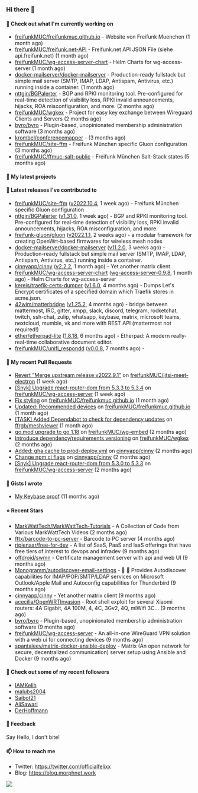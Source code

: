 ### Hi there 👋

#### 👷 Check out what I'm currently working on

- [freifunkMUC/freifunkmuc.github.io](https://github.com/freifunkMUC/freifunkmuc.github.io) - Website von Freifunk Muenchen (1 month ago)
- [freifunkMUC/freifunk.net-API](https://github.com/freifunkMUC/freifunk.net-API) - Freifunk.net API JSON File (siehe api.freifunk.net) (1 month ago)
- [freifunkMUC/wg-access-server-chart](https://github.com/freifunkMUC/wg-access-server-chart) - Helm Charts for wg-access-server (1 month ago)
- [docker-mailserver/docker-mailserver](https://github.com/docker-mailserver/docker-mailserver) - Production-ready fullstack but simple mail server (SMTP, IMAP, LDAP, Antispam, Antivirus, etc.) running inside a container. (1 month ago)
- [nttgin/BGPalerter](https://github.com/nttgin/BGPalerter) - BGP and RPKI monitoring tool. Pre-configured for real-time detection of visibility loss, RPKI invalid announcements, hijacks, ROA misconfiguration, and more. (2 months ago)
- [freifunkMUC/wgkex](https://github.com/freifunkMUC/wgkex) - Project for easy key exchange between Wireguard Clients and Servers (2 months ago)
- [byro/byro](https://github.com/byro/byro) - Plugin-based, unopinionated membership administration software (3 months ago)
- [krombel/conferencemapper](https://github.com/krombel/conferencemapper) -  (3 months ago)
- [freifunkMUC/site-ffm](https://github.com/freifunkMUC/site-ffm) - Freifunk München specific Gluon configuration (3 months ago)
- [freifunkMUC/ffmuc-salt-public](https://github.com/freifunkMUC/ffmuc-salt-public) - Freifunk München Salt-Stack states (5 months ago)

#### 🌱 My latest projects


#### 🔭 Latest releases I've contributed to

- [freifunkMUC/site-ffm](https://github.com/freifunkMUC/site-ffm) ([v2022.10.4](https://github.com/freifunkMUC/site-ffm/releases/tag/v2022.10.4), 1 week ago) - Freifunk München specific Gluon configuration
- [nttgin/BGPalerter](https://github.com/nttgin/BGPalerter) ([v1.31.0](https://github.com/nttgin/BGPalerter/releases/tag/v1.31.0), 1 week ago) - BGP and RPKI monitoring tool. Pre-configured for real-time detection of visibility loss, RPKI invalid announcements, hijacks, ROA misconfiguration, and more.
- [freifunk-gluon/gluon](https://github.com/freifunk-gluon/gluon) ([v2022.1.1](https://github.com/freifunk-gluon/gluon/releases/tag/v2022.1.1), 2 weeks ago) - a modular framework for creating OpenWrt-based firmwares for wireless mesh nodes
- [docker-mailserver/docker-mailserver](https://github.com/docker-mailserver/docker-mailserver) ([v11.2.0](https://github.com/docker-mailserver/docker-mailserver/releases/tag/v11.2.0), 3 weeks ago) - Production-ready fullstack but simple mail server (SMTP, IMAP, LDAP, Antispam, Antivirus, etc.) running inside a container.
- [cinnyapp/cinny](https://github.com/cinnyapp/cinny) ([v2.2.2](https://github.com/cinnyapp/cinny/releases/tag/v2.2.2), 1 month ago) - Yet another matrix client
- [freifunkMUC/wg-access-server-chart](https://github.com/freifunkMUC/wg-access-server-chart) ([wg-access-server-0.9.8](https://github.com/freifunkMUC/wg-access-server-chart/releases/tag/wg-access-server-0.9.8), 1 month ago) - Helm Charts for wg-access-server
- [kereis/traefik-certs-dumper](https://github.com/kereis/traefik-certs-dumper) ([v1.6.0](https://github.com/kereis/traefik-certs-dumper/releases/tag/v1.6.0), 4 months ago) - Dumps Let&#39;s Encrypt certificates of a specified domain which Traefik stores in acme.json.
- [42wim/matterbridge](https://github.com/42wim/matterbridge) ([v1.25.2](https://github.com/42wim/matterbridge/releases/tag/v1.25.2), 4 months ago) - bridge between mattermost, IRC, gitter, xmpp, slack, discord, telegram, rocketchat, twitch, ssh-chat, zulip, whatsapp, keybase, matrix, microsoft teams, nextcloud, mumble, vk and more with REST API (mattermost not required!)
- [ether/etherpad-lite](https://github.com/ether/etherpad-lite) ([1.8.18](https://github.com/ether/etherpad-lite/releases/tag/1.8.18), 6 months ago) - Etherpad: A modern really-real-time collaborative document editor.
- [freifunkMUC/unifi_respondd](https://github.com/freifunkMUC/unifi_respondd) ([v0.0.8](https://github.com/freifunkMUC/unifi_respondd/releases/tag/v0.0.8), 7 months ago) - 

#### 🔨 My recent Pull Requests

- [Revert &#34;Merge upstream release v2022.9.1&#34;](https://github.com/freifunkMUC/jitsi-meet-electron/pull/58) on [freifunkMUC/jitsi-meet-electron](https://github.com/freifunkMUC/jitsi-meet-electron) (1 week ago)
- [[Snyk] Upgrade react-router-dom from 5.3.3 to 5.3.4](https://github.com/freifunkMUC/wg-access-server/pull/261) on [freifunkMUC/wg-access-server](https://github.com/freifunkMUC/wg-access-server) (1 week ago)
- [Fix styling](https://github.com/freifunkMUC/freifunkmuc.github.io/pull/341) on [freifunkMUC/freifunkmuc.github.io](https://github.com/freifunkMUC/freifunkmuc.github.io) (1 month ago)
- [Updated: Recommended devices](https://github.com/freifunkMUC/freifunkmuc.github.io/pull/340) on [freifunkMUC/freifunkmuc.github.io](https://github.com/freifunkMUC/freifunkmuc.github.io) (1 month ago)
- [[TASK] Added Dependabot to check for dependency updates](https://github.com/ffrgb/meshviewer/pull/325) on [ffrgb/meshviewer](https://github.com/ffrgb/meshviewer) (1 month ago)
- [go.mod upgrade to go 1.18](https://github.com/freifunkMUC/wg-embed/pull/14) on [freifunkMUC/wg-embed](https://github.com/freifunkMUC/wg-embed) (2 months ago)
- [Introduce dependency/requirements versioning](https://github.com/freifunkMUC/wgkex/pull/88) on [freifunkMUC/wgkex](https://github.com/freifunkMUC/wgkex) (2 months ago)
- [Added: gha cache to prod-deploy.yml](https://github.com/cinnyapp/cinny/pull/789) on [cinnyapp/cinny](https://github.com/cinnyapp/cinny) (2 months ago)
- [Change npm ci flags](https://github.com/cinnyapp/cinny/pull/788) on [cinnyapp/cinny](https://github.com/cinnyapp/cinny) (2 months ago)
- [[Snyk] Upgrade react-router-dom from 5.3.0 to 5.3.3](https://github.com/freifunkMUC/wg-access-server/pull/241) on [freifunkMUC/wg-access-server](https://github.com/freifunkMUC/wg-access-server) (2 months ago)

#### 📓 Gists I wrote

- [My Keybase proof](https://gist.github.com/69863960a08efeb03ad576ccaf93d880) (11 months ago)

#### ⭐ Recent Stars

- [MarkWattTech/MarkWattTech-Tutorials](https://github.com/MarkWattTech/MarkWattTech-Tutorials) - A Collection of Code from Various MarkWattTech Videos (2 months ago)
- [fttx/barcode-to-pc-server](https://github.com/fttx/barcode-to-pc-server) - Barcode to PC server (4 months ago)
- [ripienaar/free-for-dev](https://github.com/ripienaar/free-for-dev) - A list of SaaS, PaaS and IaaS offerings that have free tiers of interest to devops and infradev (9 months ago)
- [offdroid/swmn](https://github.com/offdroid/swmn) - Certificate management server with api and web UI (9 months ago)
- [Monogramm/autodiscover-email-settings](https://github.com/Monogramm/autodiscover-email-settings) - :whale: :wrench: Provides Autodiscover capabilities for IMAP/POP/SMTP/LDAP services on Microsoft Outlook/Apple Mail and Autoconfig capabilities for Thunderbird (9 months ago)
- [cinnyapp/cinny](https://github.com/cinnyapp/cinny) - Yet another matrix client (9 months ago)
- [acecilia/OpenWRTInvasion](https://github.com/acecilia/OpenWRTInvasion) - Root shell exploit for several Xiaomi routers: 4A Gigabit, 4A 100M, 4, 4C, 3Gv2, 4Q, miWifi 3C... (9 months ago)
- [byro/byro](https://github.com/byro/byro) - Plugin-based, unopinionated membership administration software (9 months ago)
- [freifunkMUC/wg-access-server](https://github.com/freifunkMUC/wg-access-server) - An all-in-one WireGuard VPN solution with a web ui for connecting devices (9 months ago)
- [spantaleev/matrix-docker-ansible-deploy](https://github.com/spantaleev/matrix-docker-ansible-deploy) - Matrix (An open network for secure, decentralized communication) server setup using Ansible and Docker (9 months ago)

#### 👯 Check out some of my recent followers

- [IAMKelih](https://github.com/IAMKelih)
- [malubs2004](https://github.com/malubs2004)
- [Saibot21](https://github.com/Saibot21)
- [AliSawari](https://github.com/AliSawari)
- [DerHoffmann](https://github.com/DerHoffmann)

#### 💬 Feedback

Say Hello, I don't bite!

#### 📫 How to reach me

- Twitter: https://twitter.com/officialfelixx
- Blog: https://blog.morphnet.work

<img align="left" src="https://github-readme-stats.vercel.app/api?username=GoliathLabs&show_icons=true&hide_border=true&layout=compact&theme=chartreuse-dark&hide_rank=true&include_all_commits=true&bg_color=0d1117" />
